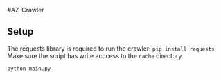 #AZ-Crawler

## Setup
The requests library is required to run the crawler:
`pip install requests`
Make sure the script has write acccess to the `cache` directory.

`python main.py`
